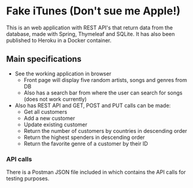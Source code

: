# Fake iTunes (Don't sue me Apple!)

This is an web application with REST API's that return data from the database, made with
Spring, Thymeleaf and SQLite. It has also been published to Heroku in a Docker container.
## Main specifications

- See the working application in browser
    * Front page will display five random artists, songs and genres from DB
    * Also has a search bar from where the user can search for songs (does not work currently)
- Also has REST API and GET, POST and PUT calls can be made:
    * Get all customers
    * Add a new customer
    * Update existing customer
    * Return the number of customers by countries in descending order
    * Return the highest spenders in descending order
    * Return the favorite genre of a customer by their ID

### API calls

There is a Postman JSON file included in which contains the API calls for testing purposes.